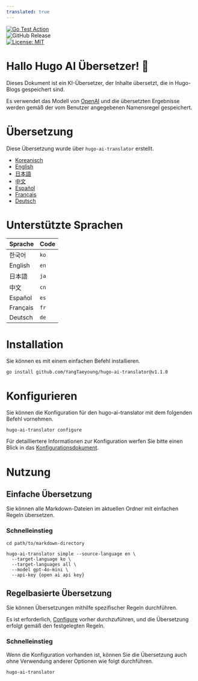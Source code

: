 ```yaml
---
translated: true
---
```

[![Go Test Action](https://github.com/YangTaeyoung/hugo-ai-translator/actions/workflows/test-ci.yaml/badge.svg)](https://github.com/YangTaeyoung/hugo-ai-translator/actions/workflows/test-ci.yaml)  
![GitHub Release](https://img.shields.io/github/v/release/YangTaeyoung/hugo-ai-translator)  
[![License: MIT](https://img.shields.io/badge/License-MIT-yellow.svg)](https://opensource.org/licenses/MIT)  

# Hallo Hugo AI Übersetzer! 👋  

Dieses Dokument ist ein KI-Übersetzer, der Inhalte übersetzt, die in Hugo-Blogs gespeichert sind.  

Es verwendet das Modell von [OpenAI](https://openai.com) und die übersetzten Ergebnisse werden gemäß der vom Benutzer angegebenen Namensregel gespeichert.  

# Übersetzung  

Diese Übersetzung wurde über `hugo-ai-translator` erstellt.  

- [Koreanisch](/README.md)  
- [English](/README.en.md)  
- [日本語](/README.ja.md)  
- [中文](/README.cn.md)  
- [Español](/README.es.md)  
- [Français](/README.fr.md)  
- [Deutsch](/README.de.md)  


# Unterstützte Sprachen  

| Sprache   | Code |  
|-----------|------|  
| 한국어        | `ko` |  
| English   | `en` |  
| 日本語        | `ja` |  
| 中文         | `cn` |  
| Español   | `es` |  
| Français  | `fr` |  
| Deutsch   | `de` |  

# Installation  

Sie können es mit einem einfachen Befehl installieren.  

```shell  
go install github.com/YangTaeyoung/hugo-ai-translator@v1.1.0  
```  

# Konfigurieren  

Sie können die Konfiguration für den hugo-ai-translator mit dem folgenden Befehl vornehmen.  

```shell  
hugo-ai-translator configure  
```  

Für detailliertere Informationen zur Konfiguration werfen Sie bitte einen Blick in das [Konfigurationsdokument](docs/configure.md).  

# Nutzung  

## Einfache Übersetzung  

Sie können alle Markdown-Dateien im aktuellen Ordner mit einfachen Regeln übersetzen.  

### Schnelleinstieg  

```shell  
cd path/to/markdown-directory  
  
hugo-ai-translator simple --source-language en \  
  --target-language ko \  
  --target-languages all \  
  --model gpt-4o-mini \  
  --api-key {open ai api key}  
```  

## Regelbasierte Übersetzung  

Sie können Übersetzungen mithilfe spezifischer Regeln durchführen.  

Es ist erforderlich, [Configure](docs/configure.md) vorher durchzuführen, und die Übersetzung erfolgt gemäß den festgelegten Regeln.  

### Schnelleinstieg  

Wenn die Konfiguration vorhanden ist, können Sie die Übersetzung auch ohne Verwendung anderer Optionen wie folgt durchführen.  

```shell  
hugo-ai-translator  
```  
